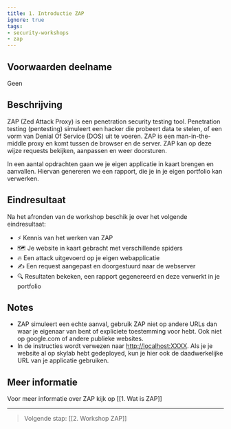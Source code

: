 ```yaml
---
title: 1. Introductie ZAP
ignore: true
tags: 
- security-workshops
- zap
---
```


## Voorwaarden deelname
Geen
## Beschrijving
ZAP (Zed Attack Proxy) is een penetration security testing tool. Penetration testing (pentesting) simuleert een hacker die probeert data te stelen, of een vorm van Denial Of Service (DOS) uit te voeren. ZAP is een man-in-the-middle proxy en komt tussen de browser en de server. ZAP kan op deze wijze requests bekijken, aanpassen en weer doorsturen.

In een aantal opdrachten gaan we je eigen applicatie in kaart brengen en aanvallen. Hiervan genereren we een rapport, die je in je eigen portfolio kan verwerken.
## Eindresultaat
Na het afronden van de workshop beschik je over het volgende eindresultaat:
- ⚡ Kennis van het werken van ZAP
- 🗺️ Je website in kaart gebracht met verschillende spiders
- 🔥 Een attack uitgevoerd op je eigen webapplicatie
- ✍️ Een request aangepast en doorgestuurd naar de webserver
- 🔍 Resultaten bekeken, een rapport gegenereerd en deze verwerkt in je portfolio
## Notes
- ZAP simuleert een echte aanval, gebruik ZAP niet op andere URLs dan waar je eigenaar van bent of expliciete toestemming voor hebt. Ook niet op google.com of andere publieke websites.
- In de instructies wordt verwezen naar <http://localhost:XXXX>. Als je je website al op skylab hebt gedeployed, kun je hier ook de daadwerkelijke URL van je applicatie gebruiken.

## Meer informatie
Voor meer informatie over ZAP kijk op [[1. Wat is ZAP]]

---
> Volgende stap: [[2. Workshop ZAP]]